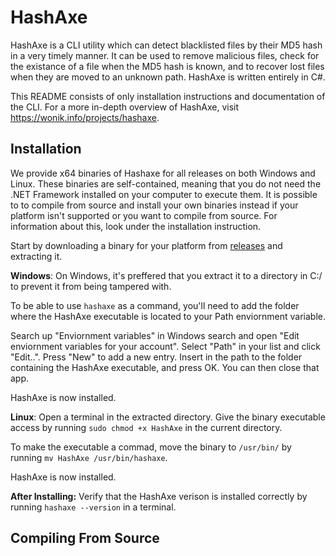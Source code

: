 # HashAxe
HashAxe is a CLI utility which can detect blacklisted files by their MD5 hash in a very timely manner. It can be used to remove malicious files, check for the existance of a file when the MD5 hash is known, and to recover lost files when they are moved to an unknown path. HashAxe is written entirely in C#.

This README consists of only installation instructions and documentation of the CLI. For a more in-depth overview of HashAxe, visit https://wonik.info/projects/hashaxe.

## Installation

We provide x64 binaries of Hashaxe for all releases on both Windows and Linux. These binaries are self-contained, meaning that you do not need the .NET Framework installed on your computer to execute them. It is possible to to compile from source and install your own binaries instead if your platform isn't supported or you want to compile from source. For information about this, look under the installation instruction.

Start by downloading a binary for your platform from [releases](https://github.com/Wonik-Studios/HashAxe/releases) and extracting it.

**Windows**:
On Windows, it's preffered that you extract it to a directory in C:/ to prevent it from being tampered with. 

To be able to use `hashaxe` as a command, you'll need to add the folder where the HashAxe executable is located to your Path enviornment variable. 

Search up "Enviornment variables" in Windows search and open "Edit enviornment variables for your account". Select "Path" in your list and click "Edit..". Press "New" to add a new entry. Insert in the path to the folder containing the HashAxe executable, and press OK. You can then close that app.

HashAxe is now installed.

**Linux**:
 Open a terminal in the extracted directory. Give the binary executable access by running `sudo chmod +x HashAxe` in the current directory. 
 
 To make the executable a commad, move the binary to `/usr/bin/` by running `mv HashAxe /usr/bin/hashaxe`. 
 
 HashAxe is now installed.
 
 **After Installing:**
 Verify that the HashAxe verison is installed correctly by running `hashaxe --version` in a terminal.

## Compiling From Source
